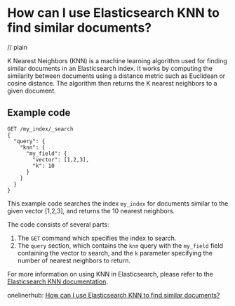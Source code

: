 # How can I use Elasticsearch KNN to find similar documents?
// plain

K Nearest Neighbors (KNN) is a machine learning algorithm used for finding similar documents in an Elasticsearch index. It works by computing the similarity between documents using a distance metric such as Euclidean or cosine distance. The algorithm then returns the K nearest neighbors to a given document.

## Example code

```
GET /my_index/_search
{
  "query": {
    "knn": {
      "my_field": {
        "vector": [1,2,3],
        "k": 10
      }
    }
  }
}
```

This example code searches the index `my_index` for documents similar to the given vector [1,2,3], and returns the 10 nearest neighbors.

The code consists of several parts:

1. The `GET` command which specifies the index to search.
2. The `query` section, which contains the `knn` query with the `my_field` field containing the vector to search, and the `k` parameter specifying the number of nearest neighbors to return.

For more information on using KNN in Elasticsearch, please refer to the [Elasticsearch KNN documentation](https://www.elastic.co/guide/en/elasticsearch/reference/current/knn.html).

onelinerhub: [How can I use Elasticsearch KNN to find similar documents?](https://onelinerhub.com/elasticsearch/how-can-i-use-elasticsearch-knn-to-find-similar-documents)